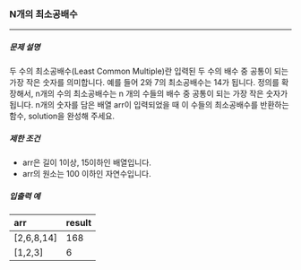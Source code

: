  ### N개의 최소공배수

***

##### 문제 설명

두 수의 최소공배수(Least Common Multiple)란 입력된 두 수의 배수 중 공통이 되는 가장 작은 숫자를 의미합니다. 예를 들어 2와 7의 최소공배수는 14가 됩니다. 정의를 확장해서, n개의 수의 최소공배수는 n 개의 수들의 배수 중 공통이 되는 가장 작은 숫자가 됩니다. n개의 숫자를 담은 배열 arr이 입력되었을 때 이 수들의 최소공배수를 반환하는 함수, solution을 완성해 주세요.    

##### 제한 조건

- arr은 길이 1이상, 15이하인 배열입니다.
- arr의 원소는 100 이하인 자연수입니다.      

##### 입출력 예

| arr | result |
| :----- | :----- |
| [2,6,8,14] | 168 |
| [1,2,3] | 6 |
